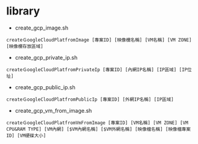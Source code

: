 # library

* create_gcp_image.sh

`createＧoogleCloudPlatfromImage [專案ID] [映像欓名稱] [VM名稱] [VM ZONE] [映像欓存放區域]`

* create_gcp_private_ip.sh

`createＧoogleCloudPlatfromPrivateIp [專案ID] [內網IP名稱] [IP區域] [IP位址]`

* create_gcp_public_ip.sh

`createＧoogleCloudPlatfromPublicIp [專案ID] [外網IP名稱] [IP區域]`

* create_gcp_vm_from_image.sh

`createＧoogleCloudPlatfromVmFromImage [專案ID] [VM名稱] [VM ZONE] [VM CPU&RAM TYPE] [VM內網] [$VM內網名稱] [$VM外網名稱] [映像檔名稱] [映像檔專案ID] [VM硬碟大小]`